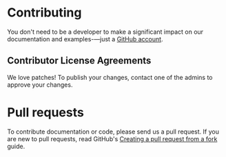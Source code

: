 # Contributing

You don't need to be a developer to make a significant
impact on our documentation and examples-—just a
[GitHub account](https://github.com/). 

## Contributor License Agreements

We love patches! To publish your changes, contact one of the admins to approve your changes.

# Pull requests

To contribute documentation or code, please send us a pull request. If you are new to
pull requests, read GitHub's
[Creating a pull request from a fork](https://help.github.com/articles/creating-a-pull-request-from-a-fork/)
guide.
